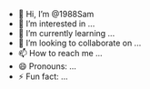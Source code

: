 - 👋 Hi, I’m @1988Sam
- 👀 I’m interested in ...
- 🌱 I’m currently learning ...
- 💞️ I’m looking to collaborate on ...
- 📫 How to reach me ...
- 😄 Pronouns: ...
- ⚡ Fun fact: ...

<!---
1988Sam/1988Sam is a ✨ special ✨ repository because its `README.md` (this file) appears on your GitHub profile.
You can click the Preview link to take a look at your changes.
--->

